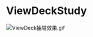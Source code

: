 # ViewDeckStudy
![ViewDeck抽屉效果.gif](http://upload-images.jianshu.io/upload_images/2796890-95d45f9fa2216fa6.gif?imageMogr2/auto-orient/strip)
